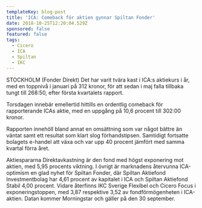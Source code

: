 ```yaml
---
templateKey: blog-post
title: 'ICA: Comeback för aktien gynnar Spiltan Fonder'
date: 2018-10-25T12:20:04.529Z
sponsored: false
featured: false
tags:
  - Cicero
  - ICA
  - Spiltan
  - IKC
---
```

STOCKHOLM (Fonder Direkt) Det har varit tvära kast i ICA:s aktiekurs i år, med en toppnivå i januari på 312 kronor, för att sedan i maj falla tillbaka tungt till 268:50, efter första kvartalets rapport.

Torsdagen innebär emellertid hittills en ordentlig comeback för rapporterande ICAs aktie, med en uppgång på 10,6 procent till 302:00 kronor.

Rapporten innehöll bland annat en omsättning som var något bättre än väntat samt ett resultat som klart slog förhandstipsen. Samtidigt fortsatte bolagets e-handel att växa och var upp 40 procent jämfört med samma kvartal förra året.

Aktiespararna Direktavkastning är den fond med högst exponering mot aktien, med 5,95 procents viktning. I övrigt är marknadens återvunna ICA-optimism en glad nyhet för Spiltan Fonder, där Spiltan Aktiefond Investmentbolag har 4,61 procent av kapitalet i ICA och Spiltan Aktiefond Stabil 4,00 procent. Vidare återfinns IKC Sverige Flexibel och Cicero Focus i exponeringstoppen, med 3,87 respektive 3,52 av fondförmögenheten i ICA-aktien. Datan kommer Morningstar och gäller på den 30 september.
